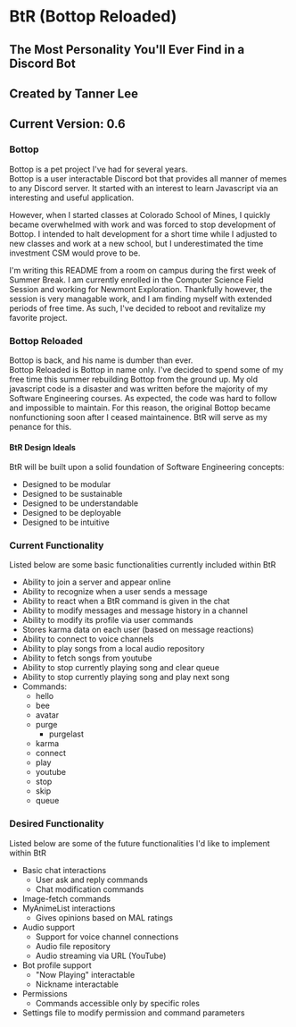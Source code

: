 # BtR (Bottop Reloaded)
## The Most Personality You'll Ever Find in a Discord Bot
## Created by Tanner Lee
## Current Version: 0.6

### Bottop
Bottop is a pet project I've had for several years.   
Bottop is a user interactable Discord bot that provides all manner of memes to any Discord server.
It started with an interest to learn Javascript via an interesting and useful application.
  
However, when I started classes at Colorado School of Mines, I quickly became overwhelmed with work and was forced to stop development of Bottop.  I intended to halt development for a short time while I adjusted to new classes and work at a new school, but I underestimated the time investment CSM would prove to be.  
  
I'm writing this README from a room on campus during the first week of Summer Break.  I am currently enrolled in the Computer Science Field Session and working for Newmont Exploration.  Thankfully however, the session is very managable work, and I am finding myself with extended periods of free time.  As such, I've decided to reboot and revitalize my favorite project.  

### Bottop Reloaded
Bottop is back, and his name is dumber than ever.  
Bottop Reloaded is Bottop in name only.  I've decided to spend some of my free time this summer rebuilding Bottop from the ground up.  My old javascript code is a disaster and was written before the majority of my Software Engineering courses.  As expected, the code was hard to follow and impossible to maintain.  For this reason, the original Bottop became nonfunctioning soon after I ceased maintainence.  BtR will serve as my penance for this.  
  
#### BtR Design Ideals
BtR will be built upon a solid foundation of Software Engineering concepts:
  * Designed to be modular
  * Designed to be sustainable
  * Designed to be understandable
  * Designed to be deployable
  * Designed to be intuitive  
    
    
    
    
### Current Functionality
Listed below are some basic functionalities currently included within BtR
* Ability to join a server and appear online
* Ability to recognize when a user sends a message
* Ability to react when a BtR command is given in the chat
* Ability to modify messages and message history in a channel
* Ability to modify its profile via user commands
* Stores karma data on each user (based on message reactions)
* Ability to connect to voice channels
* Ability to play songs from a local audio repository
* Ability to fetch songs from youtube
* Ability to stop currently playing song and clear queue
* Ability to stop currently playing song and play next song
* Commands: 
  * hello
  * bee  
  * avatar
  * purge
    * purgelast
  * karma
  * connect
  * play
  * youtube
  * stop
  * skip
  * queue
  
### Desired Functionality
Listed below are some of the future functionalities I'd like to implement within BtR
* Basic chat interactions
  * User ask and reply commands
  * Chat modification commands
* Image-fetch commands
* MyAnimeList interactions
  * Gives opinions based on MAL ratings
* Audio support
  * Support for voice channel connections
  * Audio file repository
  * Audio streaming via URL (YouTube)
* Bot profile support
  * "Now Playing" interactable
  * Nickname interactable
* Permissions
  * Commands accessible only by specific roles
* Settings file to modify permission and command parameters
